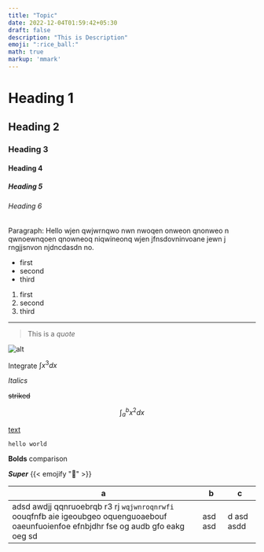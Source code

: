```yaml
---
title: "Topic"
date: 2022-12-04T01:59:42+05:30
draft: false
description: "This is Description"
emoji: ":rice_ball:"
math: true
markup: 'mmark'
---
```


# Heading 1

## Heading 2

### Heading 3

#### Heading 4

##### Heading 5

###### Heading 6

Paragraph: Hello wjen qwjwrnqwo nwn nwoqen onweon qnonweo n qwnoewnqoen qnowneoq niqwineonq wjen jfnsdovninvoane jewn j rngjjsnvon njdncdasdn no.

- first
- second
- third

1. first
2. second
3. third

----------

> This is a *quote*

![alt](https://)

Integrate $\int x^3 dx$

*Italics*

~~striked~~

$$\int_{a}^{b} x^2 dx$$

[text](/Scrolls/)

`hello world`

**Bolds** comparison

***Super*** {{< emojify ":scroll:" >}}

| a                                                                                                                                      | b       | c          |
| -------------------------------------------------------------------------------------------------------------------------------------- | ------- | ---------- |
| adsd awdjj qqnruoebrqb r3 rj `wqjwnroqnrwfi` oouqfnfb aie igeoubgeo oquenguoaebouf oaeunfuoienfoe efnbjdhr fse og audb gfo eakg oeg sd | asd asd | d asd asdd |
